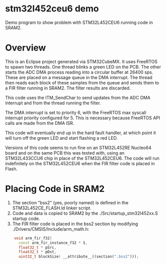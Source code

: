 stm32l452ceu6 demo
====

Demo program to show problem with STM32L452CEU6 running code in SRAM2.

Overview
====

This is an Eclipse project generated via STM32CubeMX.  It uses FreeRTOS to 
spawn two threads.  One thread blinks a green LED on the PCB.  The other
starts the ADC DMA process reading into a circular buffer at 26400 sps.
These are placed on a message queue in the DMA interrupt.  The thread
then reads each block of these samples from the queue and sends them to
a FIR filter running in SRAM2.  The filter results are discarded.

This code uses the ITM_SendChar to send updates from the ADC DMA interrupt
and from the thread running the filter.

The DMA interrupt is set to priority 6, with the FreeRTOS max syscall
interrupt priority configured for 5.  This is necessary because FreeRTOS
API calls are made from the DMA ISR.

This code will eventually end up in the hard fault handler, at which point
it will turn off the green LED and start flashing a red LED.

Versions of this code seems to run fine on an STM32L452RE Nucleo64 board and
on the same PCB this was tested with, using an STM32L433CCU6 chip in place
of the STM32L452CEU6.  The code will run indefinitely on the STM32L452CEU6
when the FIR filter code is placed in Flash.

Placing Code in SRAM2
====

1. The section "bss2" (yes, poorly named) is defined in the
STM32L452CE_FLASH.ld linker script.
2. Code and data is copied to SRAM2 by the ./Src/startup_stm32l452xx.S
startup code.
3. The FIR filter code is placed in the bss2 section by modifying
./Drivers/CMSIS/Include/arm_math.h:

```c++
    void arm_fir_f32(
      const arm_fir_instance_f32 * S,
      float32_t * pSrc,
      float32_t * pDst,
      uint32_t blockSize) __attribute__((section(".bss2")));
```
